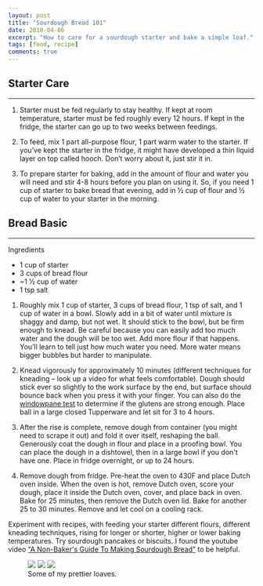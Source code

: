 ```yaml
---
layout: post
title: "Sourdough Bread 101"
date: 2018-04-06
excerpt: "How to care for a sourdough starter and bake a simple loaf."
tags: [food, recipe]
comments: true
---
```


## Starter Care
* * *

1. Starter must be fed regularly to stay healthy. If kept at room temperature, starter must be fed roughly every 12 hours. If kept in the fridge, the starter can go up to two weeks between feedings. 

2. To feed, mix 1 part all-purpose flour, 1 part warm water to the starter. If you’ve kept the starter in the fridge, it might have developed a thin liquid layer on top called hooch. Don’t worry about it, just stir it in. 

3. To prepare starter for baking, add in the amount of flour and water you will need and stir 4-8 hours before you plan on using it. So, if you need 1 cup of starter to bake bread that evening, add in ½ cup of flour and ½ cup of water to your starter in the morning.

## Bread Basic
* * *

Ingredients
* 1 cup of starter
* 3 cups of bread flour
* ~1 ½ cup of water
* 1 tsp salt

1. Roughly mix 1 cup of starter, 3 cups of bread flour, 1 tsp of salt, and 1 cup of water in a bowl. Slowly add in a bit of water until mixture is shaggy and damp, but not wet. It should stick to the bowl, but be firm enough to knead. Be careful because you can easily add too much water and the dough will be too wet. Add more flour if that happens. You’ll learn to tell just how much water you need. More water means bigger bubbles but harder to manipulate. 

2. Knead vigorously for approximately 10 minutes (different techniques for kneading – look up a video for what feels comfortable). Dough should stick ever so slightly to the work surface by the end, but surface should bounce back when you press it with your finger. You can also do the [windowpane test](https://lifehacker.com/use-the-windowpane-test-to-tell-if-your-dough-is-proper-1789963601) to determine if the glutens are strong enough. Place ball in a large closed Tupperware and let sit for 3 to 4 hours.

3. After the rise is complete, remove dough from container (you might need to scrape it out) and fold it over itself, reshaping the ball. Generously coat the dough in flour and place in a proofing bowl. You can place the dough in a dishtowel, then in a large bowl if you don't have one. Place in fridge overnight, or up to 24 hours. 

4. Remove dough from fridge. Pre-heat the oven to 430F and place Dutch oven inside. When the oven is hot,  remove Dutch oven, score your dough, place it inside the Dutch oven, cover, and place back in oven. Bake for 25 minutes, then remove the Dutch oven lid. Bake for another 25 to 30 minutes. Remove and let cool on a cooling rack.

Experiment with recipes, with feeding your starter different flours, different kneading techniques, rising for longer or shorter, higher or lower baking temperatures. Try sourdough pancakes or biscuits. I found the youtube video [“A Non-Baker's Guide To Making Sourdough Bread”](https://www.youtube.com/watch?v=APEavQg8rMw) to be helpful. 

<figure class="third">
	<img src="https://i.imgur.com/P1pQ4b4.jpg">
	<img src="https://i.imgur.com/YD10E7D.jpg">
	<img src="https://i.imgur.com/dODzKOL.jpg">
	<figcaption>Some of my prettier loaves.</figcaption>
</figure>
